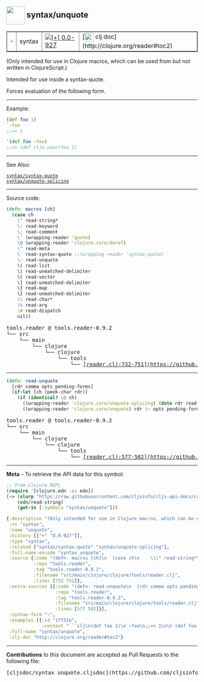 ## <img width="48px" valign="middle" src="http://i.imgur.com/Hi20huC.png"> syntax/unquote

 <table border="1">
<tr>
<td><samp>~</samp></td>
<td>syntax</td>
<td><a href="https://github.com/cljsinfo/cljs-api-docs/tree/0.0-927"><img valign="middle" alt="[+] 0.0-927" src="https://img.shields.io/badge/+-0.0--927-lightgrey.svg"></a> </td>
<td>
[<img height="24px" valign="middle" src="http://i.imgur.com/1GjPKvB.png"> clj doc](http://clojure.org/reader#toc2)
</td>
</tr>
</table>


(Only intended for use in Clojure macros, which can be used from but not
written in ClojureScript.)

Intended for use inside a syntax-quote.

Forces evaluation of the following form.

---

Example:

```clj
(def foo 1)
`~foo
;;=> 1

`(def foo ~foo)
;;=> (def cljs.user/foo 1)
```

---

See Also:

[`syntax/syntax-quote`](syntax_syntax-quote.md)<br>
[`syntax/unquote-splicing`](syntax_unquote-splicing.md)<br>

---


Source code:

```clj
(defn- macros [ch]
  (case ch
    \" read-string*
    \: read-keyword
    \; read-comment
    \' (wrapping-reader 'quote)
    \@ (wrapping-reader 'clojure.core/deref)
    \^ read-meta
    \` read-syntax-quote ;;(wrapping-reader 'syntax-quote)
    \~ read-unquote
    \( read-list
    \) read-unmatched-delimiter
    \[ read-vector
    \] read-unmatched-delimiter
    \{ read-map
    \} read-unmatched-delimiter
    \\ read-char*
    \% read-arg
    \# read-dispatch
    nil))
```

 <pre>
tools.reader @ tools.reader-0.9.2
└── src
    └── main
        └── clojure
            └── clojure
                └── tools
                    └── <ins>[reader.clj:732-751](https://github.com/clojure/tools.reader/blob/tools.reader-0.9.2/src/main/clojure/clojure/tools/reader.clj#L732-L751)</ins>
</pre>


---

```clj
(defn- read-unquote
  [rdr comma opts pending-forms]
  (if-let [ch (peek-char rdr)]
    (if (identical? \@ ch)
      ((wrapping-reader 'clojure.core/unquote-splicing) (doto rdr read-char) \@ opts pending-forms)
      ((wrapping-reader 'clojure.core/unquote) rdr \~ opts pending-forms))))
```

 <pre>
tools.reader @ tools.reader-0.9.2
└── src
    └── main
        └── clojure
            └── clojure
                └── tools
                    └── <ins>[reader.clj:577-582](https://github.com/clojure/tools.reader/blob/tools.reader-0.9.2/src/main/clojure/clojure/tools/reader.clj#L577-L582)</ins>
</pre>

---

__Meta__ - To retrieve the API data for this symbol:

```clj
;; from Clojure REPL
(require '[clojure.edn :as edn])
(-> (slurp "https://raw.githubusercontent.com/cljsinfo/cljs-api-docs/catalog/cljs-api.edn")
    (edn/read-string)
    (get-in [:symbols "syntax/unquote"]))
```

```clj
{:description "(Only intended for use in Clojure macros, which can be used from but not\nwritten in ClojureScript.)\n\nIntended for use inside a syntax-quote.\n\nForces evaluation of the following form.",
 :ns "syntax",
 :name "unquote",
 :history [["+" "0.0-927"]],
 :type "syntax",
 :related ["syntax/syntax-quote" "syntax/unquote-splicing"],
 :full-name-encode "syntax_unquote",
 :source {:code "(defn- macros [ch]\n  (case ch\n    \\\" read-string*\n    \\: read-keyword\n    \\; read-comment\n    \\' (wrapping-reader 'quote)\n    \\@ (wrapping-reader 'clojure.core/deref)\n    \\^ read-meta\n    \\` read-syntax-quote ;;(wrapping-reader 'syntax-quote)\n    \\~ read-unquote\n    \\( read-list\n    \\) read-unmatched-delimiter\n    \\[ read-vector\n    \\] read-unmatched-delimiter\n    \\{ read-map\n    \\} read-unmatched-delimiter\n    \\\\ read-char*\n    \\% read-arg\n    \\# read-dispatch\n    nil))",
          :repo "tools.reader",
          :tag "tools.reader-0.9.2",
          :filename "src/main/clojure/clojure/tools/reader.clj",
          :lines [732 751]},
 :extra-sources [{:code "(defn- read-unquote\n  [rdr comma opts pending-forms]\n  (if-let [ch (peek-char rdr)]\n    (if (identical? \\@ ch)\n      ((wrapping-reader 'clojure.core/unquote-splicing) (doto rdr read-char) \\@ opts pending-forms)\n      ((wrapping-reader 'clojure.core/unquote) rdr \\~ opts pending-forms))))",
                  :repo "tools.reader",
                  :tag "tools.reader-0.9.2",
                  :filename "src/main/clojure/clojure/tools/reader.clj",
                  :lines [577 582]}],
 :syntax-form "~",
 :examples [{:id "1ff51e",
             :content "```clj\n(def foo 1)\n`~foo\n;;=> 1\n\n`(def foo ~foo)\n;;=> (def cljs.user/foo 1)\n```"}],
 :full-name "syntax/unquote",
 :clj-doc "http://clojure.org/reader#toc2"}

```

---

__Contributions__ to this document are accepted as Pull Requests to the following file:

 <pre>
[cljsdoc/syntax_unquote.cljsdoc](https://github.com/cljsinfo/cljs-api-docs/blob/master/cljsdoc/syntax_unquote.cljsdoc)
</pre>

